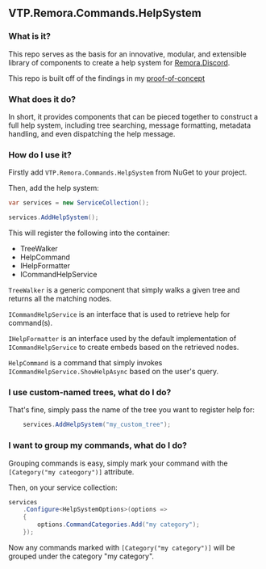## VTP.Remora.Commands.HelpSystem

### What is it?

This repo serves as the basis for an innovative, modular, and extensible 
library of components to create a help system for [Remora.Discord](https://github.com/Nihlus/Remora.Discord).

This repo is built off of the findings in my [proof-of-concept](https://github.com/VelvetThePanda/HelpSystemPOC)

### What does it do?

In short, it provides components that can be pieced together to construct a full help system, including tree searching, 
message formatting, metadata handling, and even dispatching the help message.

### How do I use it?

Firstly add `VTP.Remora.Commands.HelpSystem` from NuGet to your project.

Then, add the help system:

```cs
var services = new ServiceCollection();

services.AddHelpSystem();
```

This will register the following into the container:

- TreeWalker
- HelpCommand
- IHelpFormatter
- ICommandHelpService


`TreeWalker` is a generic component that simply walks a given tree and returns all the matching nodes.

`ICommandHelpService` is an interface that is used to retrieve help for command(s).

`IHelpFormatter` is an interface used by the default implementation of `ICommandHelpService` to create embeds based on the retrieved nodes. 

`HelpCommand` is a command that simply invokes `ICommandHelpService.ShowHelpAsync` based on the user's query.

### I use custom-named trees, what do I do?

That's fine, simply pass the name of the tree you want to register help for:

```cs
    services.AddHelpSystem("my_custom_tree");
```

### I want to group my commands, what do I do?

Grouping commands is easy, simply mark your command with the `[Category("my cateogory")]` attribute.

Then, on your service collection:

```csharp
services
    .Configure<HelpSystemOptions>(options => 
    {
        options.CommandCategories.Add("my category");
    });
```

Now any commands marked with `[Category("my category")]` will be grouped under the category "my category".